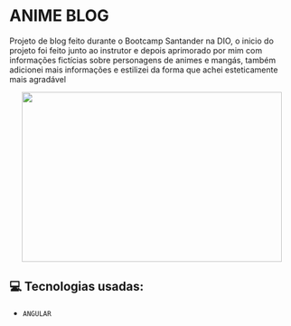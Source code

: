 # ANIME BLOG
Projeto de blog feito durante o Bootcamp Santander na DIO, o inicio do projeto foi feito junto ao instrutor e depois aprimorado por mim com informações fictícias sobre personagens de animes e mangás, também adicionei mais informações e estilizei da forma que achei esteticamente mais agradável

<p align="center">
<img width="460" height="300" src="https://github.com/verofreitt/angular-blog/assets/113372101/1be47bd7-46cf-4903-bfa2-0c095a18dfe3">
</p>

## :computer: Tecnologias usadas:

- `ANGULAR`

